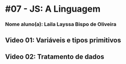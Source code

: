 
# #07 - JS: A Linguagem

### Nome aluno(a): Laila Layssa Bispo de Oliveira

## Video 01: Variáveis e tipos primitivos
[comment]: <> (Aprendi que no javaScript o nome da variável é identificador e quais regras podem ser usadas e quais não podem,como por exemplo:não podem começar com números,pode usar acentos e símbolos,entre outros.)

## Video 02: Tratamento de dados
[comment]: <> (Achei interessante a forma de como guardar o resultado de um promt dentro de uma variável e a função que o “+” tem de concatenação.)